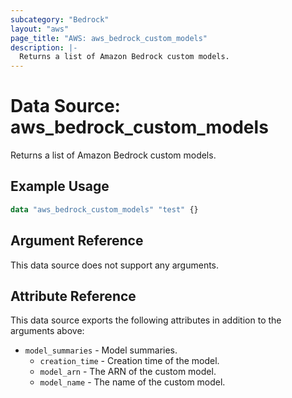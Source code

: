 ```yaml
---
subcategory: "Bedrock"
layout: "aws"
page_title: "AWS: aws_bedrock_custom_models"
description: |-
  Returns a list of Amazon Bedrock custom models.
---
```


# Data Source: aws_bedrock_custom_models

Returns a list of Amazon Bedrock custom models.

## Example Usage

```terraform
data "aws_bedrock_custom_models" "test" {}
```

## Argument Reference

This data source does not support any arguments.

## Attribute Reference

This data source exports the following attributes in addition to the arguments above:

* `model_summaries` - Model summaries.
    * `creation_time` - Creation time of the model.
    * `model_arn` - The ARN of the custom model.
    * `model_name` - The name of the custom model.
